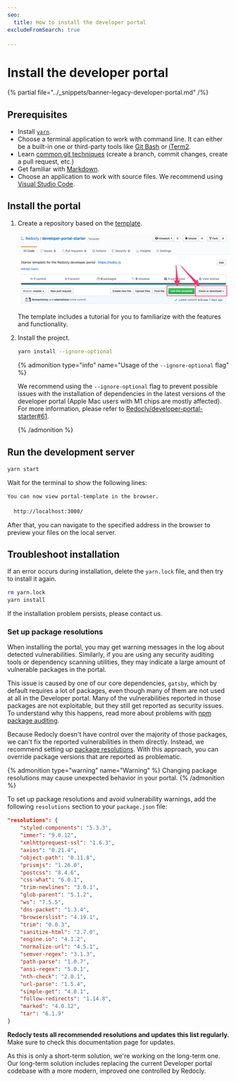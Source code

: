 ```yaml
---
seo:
  title: How to install the developer portal
excludeFromSearch: true

---
```


# Install the developer portal

{% partial file="../_snippets/banner-legacy-developer-portal.md" /%}

## Prerequisites

* Install [`yarn`](https://yarnpkg.com/getting-started/install).
* Choose a terminal application to work with command line. It can either be a built-in one or third-party tools like [Git Bash](https://gitforwindows.org/) or [iTerm2](https://iterm2.com).
* Learn [common git techniques](https://docs.gitlab.com/ee/gitlab-basics/start-using-git.html) (create a branch, commit changes, create a pull request, etc.)
* Get familiar with [Markdown](https://commonmark.org/help/).
* Choose an application to work with source files. We recommend using [Visual Studio Code](https://code.visualstudio.com).

<!-- If any of these assumptions are incorrect, please let us know and we can find resources to help you acquire that knowledge. -->

## Install the portal

1. Create a repository based on the [template](https://github.com/Redocly/developer-portal-starter).

    ![Use the developer-portal-starter template](./images/developer-portal-starter.png)

    The template includes a tutorial for you to familiarize with the features and functionality.

1. Install the project.

    ```bash
    yarn install --ignore-optional
    ```

    {% admonition type="info" name="Usage of the `--ignore-optional` flag" %}

    We recommend using the `--ignore-optional` flag to prevent possible issues with the installation of dependencies in the latest versions of the developer portal (Apple Mac users with M1 chips are mostly affected). For more information, please refer to [Redocly/developer-portal-starter#61](https://github.com/Redocly/developer-portal-starter/issues/61).

    {% /admonition %}

## Run the development server

```bash
yarn start
```

Wait for the terminal to show the following lines:

```bash
You can now view portal-template in the browser.

  http://localhost:3000/
```

After that, you can navigate to the specified address in the browser to preview your files on the local server.

## Troubleshoot installation

If an error occurs during installation, delete the `yarn.lock` file, and then try to install it again.

```bash
rm yarn.lock
yarn install
```
If the installation problem persists, please contact us.

### Set up package resolutions

When installing the portal, you may get warning messages in the log about detected vulnerabilities.
Similarly, if you are using any security auditing tools or dependency scanning utilities, they may indicate a large amount of vulnerable packages in the portal.

This issue is caused by one of our core dependencies, `gatsby`, which by default requires a lot of packages, even though many of them are not used at all in the Developer portal.
Many of the vulnerabilities reported in those packages are not exploitable, but they still get reported as security issues.
To understand why this happens, read more about problems with [npm package auditing](https://overreacted.io/npm-audit-broken-by-design/).

Because Redocly doesn't have control over the majority of those packages, we can't fix the reported vulnerabilities in them directly.
Instead, we recommend setting up [package resolutions](https://yarnpkg.com/configuration/manifest#resolutions).
With this approach, you can override package versions that are reported as problematic.


{% admonition type="warning" name="Warning" %}
Changing package resolutions may cause unexpected behavior in your portal.
{% /admonition %}

To set up package resolutions and avoid vulnerability warnings, add the following `resolutions` section to your `package.json` file:

```json
"resolutions": {
    "styled-components": "5.3.3",
    "immer": "9.0.12",
    "xmlhttprequest-ssl": "1.6.3",
    "axios": "0.21.4",
    "object-path": "0.11.8",
    "prismjs": "1.26.0",
    "postcss": "8.4.6",
    "css-what": "6.0.1",
    "trim-newlines": "3.0.1",
    "glob-parent": "5.1.2",
    "ws": "7.5.5",
    "dns-packet": "1.3.4",
    "browserslist": "4.19.1",
    "trim": "0.0.3",
    "sanitize-html": "2.7.0",
    "engine.io": "4.1.2",
    "normalize-url": "4.5.1",
    "semver-regex": "3.1.3",
    "path-parse": "1.0.7",
    "ansi-regex": "5.0.1",
    "nth-check": "2.0.1",
    "url-parse": "1.5.4",
    "simple-get": "4.0.1",
    "follow-redirects": "1.14.8",
    "marked": "4.0.12",
    "tar": "6.1.9"
}
```


**Redocly tests all recommended resolutions and updates this list regularly.** Make sure to check this documentation page for updates.

As this is only a short-term solution, we're working on the long-term one.
Our long-term solution includes replacing the current Developer portal codebase with a more modern, improved one controlled by Redocly.
